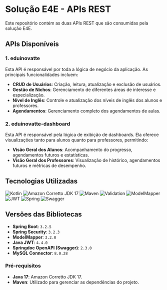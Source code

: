 # Solução E4E - APIs REST

Este repositório contém as duas APIs REST que são consumidas pela solução E4E.

## APIs Disponíveis

### 1. eduinovatte
Esta API é responsável por toda a lógica de negócio da aplicação. As principais funcionalidades incluem:

- **CRUD de Usuários**: Criação, leitura, atualização e exclusão de usuários.
- **Gestão de Nichos**: Gerenciamento de diferentes áreas de interesse e especialização.
- **Nível de Inglês**: Controle e atualização dos níveis de inglês dos alunos e professores.
- **Agendamentos**: Gerenciamento completo dos agendamentos de aulas.

### 2. eduinovatte-dashboard
Esta API é responsável pela lógica de exibição de dashboards. Ela oferece visualizações tanto para alunos quanto para professores, permitindo:

- **Visão Geral dos Alunos**: Acompanhamento do progresso, agendamentos futuros e estatísticas.
- **Visão Geral dos Professores**: Visualização de histórico, agendamentos futuros e métricas de desempenho.

## Tecnologias Utilizadas
![Kotlin](https://img.shields.io/badge/Kotlin-7F52FF?style=for-the-badge&logo=kotlin&logoColor=white) 
![Amazon Corretto JDK 17](https://img.shields.io/badge/Corretto%20JDK%2017-00A2E5?style=for-the-badge&logo=amazonaws&logoColor=white) 
![Maven](https://img.shields.io/badge/Maven-C71A36?style=for-the-badge&logo=apachemaven&logoColor=white) 
![Validation](https://img.shields.io/badge/Validation-009688?style=for-the-badge&logo=google&logoColor=white) 
![ModelMapper](https://img.shields.io/badge/ModelMapper-42A5F5?style=for-the-badge&logo=google&logoColor=white) 
![JWT](https://img.shields.io/badge/JWT-000000?style=for-the-badge&logo=json-web-tokens&logoColor=white)
![Spring](https://img.shields.io/badge/Spring-6DB33F?style=for-the-badge&logo=spring&logoColor=white)
![Swagger](https://img.shields.io/badge/Swagger-85EA2D?style=for-the-badge&logo=swagger&logoColor=white)


## Versões das Bibliotecas

- **Spring Boot**: `3.2.5`
- **Spring Security**: `3.2.3`
- **ModelMapper**: `3.2.0`
- **Java JWT**: `4.4.0`
- **Springdoc OpenAPI (Swagger)**: `2.3.0`
- **MySQL Connector**: `8.0.28`

### Pré-requisitos

- **Java 17**: Amazon Corretto JDK 17.
- **Maven**: Utilizado para gerenciar as dependências do projeto.
